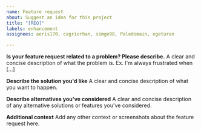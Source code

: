 ```yaml
---
name: Feature request
about: Suggest an idea for this project
title: "[REQ]"
labels: enhancement
assignees: aeris170, cagriorhan, simge98, Paledomain, egeturan

---
```


**Is your feature request related to a problem? Please describe.**
A clear and concise description of what the problem is. Ex. I'm always frustrated when [...]

**Describe the solution you'd like**
A clear and concise description of what you want to happen.

**Describe alternatives you've considered**
A clear and concise description of any alternative solutions or features you've considered.

**Additional context**
Add any other context or screenshots about the feature request here.

